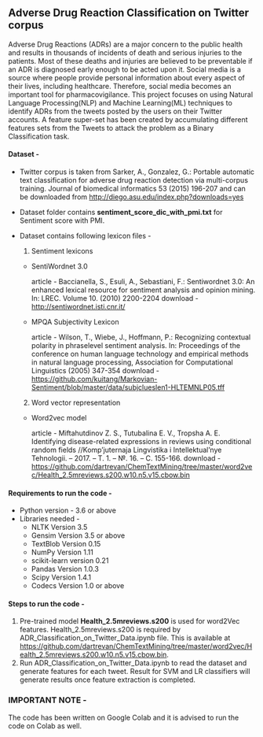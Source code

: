 ## Adverse Drug Reaction Classification on Twitter corpus

Adverse Drug Reactions (ADRs) are a major concern to the public health and results in thousands of incidents of death and serious injuries to the patients. Most of these deaths and injuries are believed to be preventable if an ADR is diagnosed early enough to be acted upon it. Social media is a source where people provide personal information about every aspect of their lives, including healthcare. Therefore, social media becomes an important tool for pharmacovigilance. This project focuses on using Natural Language Processing(NLP) and Machine Learning(ML) techniques to identify ADRs from the tweets posted by the users on their Twitter accounts. A feature super-set has been created by accumulating different features sets from the Tweets to attack the problem as a Binary Classification task.

#### Dataset -

* Twitter corpus is taken from Sarker, A., Gonzalez, G.: Portable automatic text classification for adverse drug reaction detection via multi-corpus training. Journal of biomedical informatics 53 (2015) 196-207 and can be downloaded from http://diego.asu.edu/index.php?downloads=yes

* Dataset folder contains **sentiment_score_dic_with_pmi.txt** for Sentiment score with PMI.

* Dataset contains following lexicon files -
  1. Sentiment lexicons
    * SentiWordnet 3.0
      
      article - Baccianella, S., Esuli, A., Sebastiani, F.: Sentiwordnet 3.0: An enhanced lexical resource for sentiment analysis and opinion mining. In: LREC. Volume 10. (2010) 2200-2204
      download - http://sentiwordnet.isti.cnr.it/

    * MPQA Subjectivity Lexicon
      
      article - Wilson, T., Wiebe, J., Hoffmann, P.: Recognizing contextual polarity in phraselevel sentiment analysis. In: Proceedings of the conference on human language technology and empirical methods in natural language processing, Association for Computational Linguistics (2005) 347-354
     download - https://github.com/kuitang/Markovian-Sentiment/blob/master/data/subjclueslen1-HLTEMNLP05.tff

  2. Word vector representation
    * Word2vec model
    
      article - Miftahutdinov Z. S., Tutubalina E. V., Tropsha A. E. Identifying disease-related expressions in reviews using conditional random fields //Komp’juternaja Lingvistika i Intellektual’nye Tehnologii. – 2017. – Т. 1. – №. 16. – С.     155-166.
      download - https://github.com/dartrevan/ChemTextMining/tree/master/word2vec/Health_2.5mreviews.s200.w10.n5.v15.cbow.bin

#### Requirements to run the code -
* Python version - 3.6 or above
* Libraries needed - 
  * NLTK Version 3.5
  * Gensim Version 3.5 or above
  * TextBlob Version 0.15
  * NumPy Version 1.11
  * scikit-learn version 0.21
  * Pandas Version 1.0.3
  * Scipy Version 1.4.1
  * Codecs Version 1.0 or above
  
 #### Steps to run the code -
 1. Pre-trained model **Health_2.5mreviews.s200** is used for word2Vec features. Health_2.5mreviews.s200 is required by ADR_Classification_on_Twitter_Data.ipynb file. This is available at https://github.com/dartrevan/ChemTextMining/tree/master/word2vec/Health_2.5mreviews.s200.w10.n5.v15.cbow.bin.
 2. Run ADR_Classification_on_Twitter_Data.ipynb to read the dataset and generate features for each tweet. Result for SVM and LR classifiers will generate results once feature extraction is completed. 
 
 ### IMPORTANT NOTE -
 The code has been written on Google Colab and it is advised to run the code on Colab as well.
